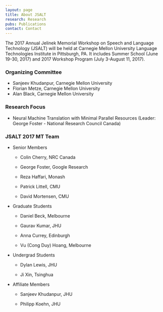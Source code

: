 ```yaml
---
layout: page
title: About JSALT
research: Research
pubs: Publications
contact: Contact
---
```


The 2017 Annual Jelinek Memorial Workshop on Speech and Language Technology (JSALT) will be held at Carnegie Mellon University Language Technologies Institute in Pittsburgh, PA.
It includes Summer School (June 19-30, 2017) and 2017 Workshop Program (July 3-August 11, 2017).

### Organizing Committee

* Sanjeev Khudanpur, Carnegie Mellon University
* Florian Metze, Carnegie Mellon University
* Alan Black, Carnegie Mellon University

### Research Focus

* Neural Machine Translation with Minimal Parallel Resources (Leader: George Foster - National Research Council Canada)

### JSALT 2017 MT Team

* Senior Members

  * Colin Cherry, NRC Canada 

  * George Foster, Google Research

  * Reza Haffari, Monash

  * Patrick Littell, CMU

  * David Mortensen, CMU 

* Graduate Students

  * Daniel Beck, Melbourne 

  * Gaurav Kumar, JHU 

  * Anna Currey, Edinburgh 

  * Vu (Cong Duy) Hoang, Melbourne

* Undergrad Students

  * Dylan Lewis, JHU   

  * Ji Xin, Tsinghua

* Affiliate Members

  * Sanjeev Khudanpur, JHU 

  * Philipp Koehn, JHU  


